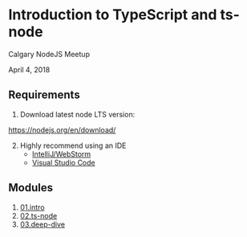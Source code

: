 # Introduction to TypeScript and ts-node

Calgary NodeJS Meetup

April 4, 2018

## Requirements
1. Download latest node LTS version:

https://nodejs.org/en/download/

2. Highly recommend using an IDE
    * [IntelliJ/WebStorm](https://www.jetbrains.com/products.html#lang=js)
    * [Visual Studio Code](https://code.visualstudio.com/)

## Modules
1. [01.intro](01.intro)
2. [02.ts-node](02.ts-node)
3. [03.deep-dive](03.deep-dive)
